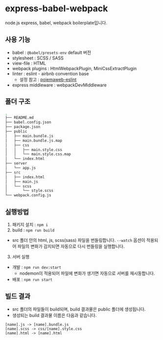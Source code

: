 # express-babel-webpack

node.js express, babel, webpack boilerplate입니다.

## 사용 기능

- babel : `@babel/presets-env` default 버전
- stylesheet : SCSS / SASS
- view-file : HTML
- webpack plugins : HtmlWebpackPlugin, MiniCssExtractPlugin
- linter : eslint - airbnb convention base
  - 설정 참고 : [poiemaweb-eslint](https://poiemaweb.com/eslint)
- express middleware : webpackDevMiddleware

## 폴더 구조

```bash
.
├── README.md
├── babel.config.json
├── package.json
├── public
│   ├── main.bundle.js
│   ├── main.bundle.js.map
│   ├── css
│   │   ├── main.style.css
│   │   └── main.style.css.map
│   └── index.html
├── server
│   └── app.js
├── src
│   ├── index.html
│   ├── main.js
│   └── scss
│       └── style.scss
└── webpack.config.js
```

## 실행방법

1. 패키지 설치 : `npm i`
2. build : `npm run build`

- src 폴더 안의 html, js, scss(sass) 파일을 번들링합니다. `--watch` 옵션이 적용되어 파일의 변화가 감지되면 자동으로 다시 번들링을 실행합니다.

3. 서버 실행

- 개발 : `npm run dev:start`
  - nodemon이 적용되어 파일에 변화가 생기면 자동으로 서버를 재시동합니다.
- 배포 : `npm run start`

## 빌드 결과

- src 폴더의 파일들이 build되며, build 결과물은 public 폴더에 생성됩니다.
- 생성되는 build 결과물 이름은 다음과 같습니다.

```text
[name].js -> [name].bundle.js
[name].scss -> css/[name].style.css
[name].html -> [name].html
```
